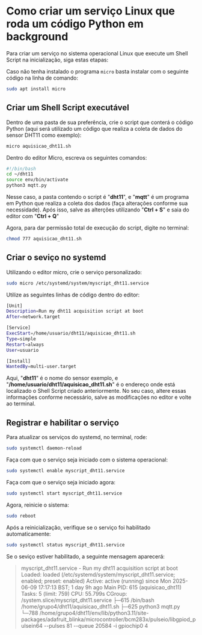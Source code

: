# Como criar um serviço Linux que roda um código Python em background

Para criar um serviço no sistema operacional Linux que execute um Shell Script na inicialização, siga estas etapas:

Caso não tenha instalado o programa `micro` basta instalar com o seguinte código na linha de comando:
```bash
sudo apt install micro
```

## Criar um Shell Script executável

Dentro de uma pasta de sua preferência, crie o script que conterá o código Python (aqui será utilizado um código que realiza a coleta de dados do sensor DHT11 como exemplo):
```bash
micro aquisicao_dht11.sh
```
Dentro do editor Micro, escreva os seguintes comandos:
```bash
#!/bin/bash
cd ~/dht11
source env/bin/activate
python3 mqtt.py
```
Nesse caso, a pasta contendo o script é "**dht11**", e "**mqtt**" é um programa em Python que realiza a coleta dos dados (faça alterações conforme sua necessidade). Após isso, salve as alterções utilizando "**Ctrl + S**" e saia do editor com "**Ctrl + Q**"

Agora, para dar permissão total de execução do script, digite no terminal:
```bash
chmod 777 aquisicao_dht11.sh
```
## Criar o seviço no systemd

Utilizando o editor micro, crie o serviço personalizado:

```bash
sudo micro /etc/systemd/system/myscript_dht11.service
```
Utilize as seguintes linhas de código dentro do editor:

```bash
[Unit]
Description=Run my dht11 acquisition script at boot
After=network.target

[Service]
ExecStart=/home/usuario/dht11/aquisicao_dht11.sh
Type=simple
Restart=always
User=usuario

[Install]
WantedBy=multi-user.target
```
Aqui, "**dht11**" é o nome do sensor exemplo, e "**/home/usuario/dht11/aquisicao_dht11.sh**" é o endereço onde está localizado o Shell Script criado anteriormente. No seu caso, altere essas informações conforme necessário, salve as modificações no editor e volte ao terminal.

## Registrar e habilitar o serviço

Para atualizar os serviços do systemd, no terminal, rode:
```bash
sudo systemctl daemon-reload
```
Faça com que o serviço seja iniciado com o sistema operacional:
```bash
sudo systemctl enable myscript_dht11.service
```
Faça com que o serviço seja iniciado agora:
```bash
sudo systemctl start myscript_dht11.service
```
Agora, reinicie o sistema:
```bash
sudo reboot
```
Após a reinicialização, verifique se o serviço foi habilitado automaticamente:
```bash
sudo systemctl status myscript_dht11.service
```
Se o seviço estiver habilitado, a seguinte mensagem aparecerá:
>myscript_dht11.service - Run my dht11 acquisition script at boot
     Loaded: loaded (/etc/systemd/system/myscript_dht11.service; enabled; preset: enabled)
     Active: active (running) since Mon 2025-06-09 17:17:13 BST; 1 day 9h ago
   Main PID: 615 (aquisicao_dht11)
      Tasks: 5 (limit: 759)
        CPU: 55.799s
     CGroup: /system.slice/myscript_dht11.service
             ├─615 /bin/bash /home/grupo4/dht11/aquisicao_dht11.sh
             ├─625 python3 mqtt.py
             └─788 /home/grupo4/dht11/env/lib/python3.11/site-packages/adafruit_blinka/microcontroller/bcm283x/pulseio/libgpiod_pulsein64 --pulses 81 --queue 20584 -i gpiochip0 4
